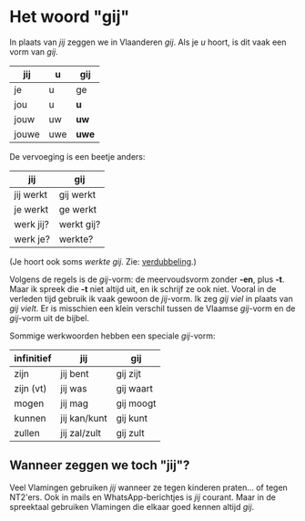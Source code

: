 # Het woord "gij"

In plaats van _jij_ zeggen we in Vlaanderen _gij_. Als je _u_ hoort, is dit vaak een vorm van _gij_.

| jij | u | gij |
| --- | --- | --- |
| je | u | ge |
| jou | u | **u** |
| jouw | uw | **uw** |
| jouwe | uwe | **uwe** |

De vervoeging is een beetje anders:

| jij | gij |
| --- | --- |
| jij werkt | gij werkt |
| je werkt | ge werkt |
| werk jij? | werkt gij? |
| werk je? | werkte? |

(Je hoort ook soms _werkte gij_. Zie: [verdubbeling](../verdubbeling).)

Volgens de regels is de _gij_-vorm: de meervoudsvorm zonder **-en**, plus **-t**. Maar ik spreek die **-t** niet altijd uit, en ik schrijf ze ook niet. Vooral in de verleden tijd gebruik ik vaak gewoon de _jij_-vorm. Ik zeg _gij viel_ in plaats van _gij vielt_. Er is misschien een klein verschil tussen de Vlaamse _gij_-vorm en de _gij_-vorm uit de bijbel.

Sommige werkwoorden hebben een speciale _gij_-vorm:

| infinitief | jij | gij |
| --- | --- | --- |
| zijn | jij bent | gij zijt |
| zijn (vt) | jij was | gij waart |
| mogen | jij mag | gij moogt |
| kunnen | jij kan/kunt | gij kunt |
| zullen | jij zal/zult | gij zult |

## Wanneer zeggen we toch "jij"?

Veel Vlamingen gebruiken _jij_ wanneer ze tegen kinderen praten... of tegen NT2'ers. Ook in mails en WhatsApp-berichtjes is _jij_ courant. Maar in de spreektaal gebruiken Vlamingen die elkaar goed kennen altijd _gij_.
